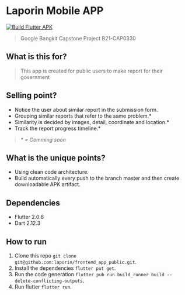 # Laporin Mobile APP

[![Build Flutter APK](https://github.com/laporin/frontend_app_public/actions/workflows/flutter.yml/badge.svg)](https://github.com/laporin/frontend_app_public/actions/workflows/flutter.yml)

> Google Bangkit Capstone Project B21-CAP0330

## What is this for?

> This app is created for public users to make report for their government

## Selling point?

* Notice the user about similar report in the submission form.
* Grouping similar reports that refer to the same problem.*
* Similarity is decided by images, detail, coordinate and location.*
* Track the report progress timeline.*

> _* = Comming soon_

## What is the unique points?

* Using clean code architecture.
* Build automatically every push to the branch master and then create downloadable APK artifact.

## Dependencies

* Flutter 2.0.6
* Dart 2.12.3

## How to run

1. Clone this repo `git clone git@github.com:laporin/frontend_app_public.git`.
2. Install the dependencies `flutter put get`.
3. Run the code generation `flutter pub run build_runner build --delete-conflicting-outputs`.
4. Run flutter `flutter run`.
